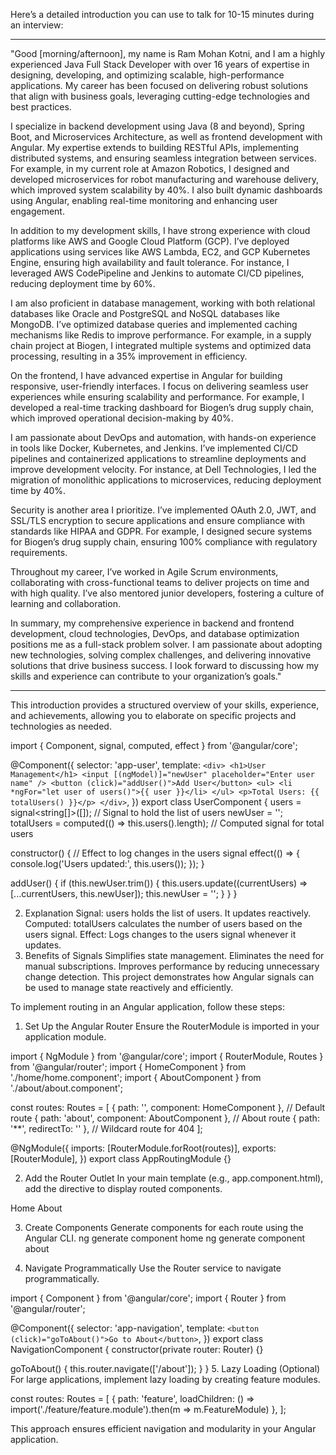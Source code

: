 Here’s a detailed introduction you can use to talk for 10-15 minutes during an interview:

<hr></hr> "Good [morning/afternoon], my name is Ram Mohan Kotni, and I am a highly experienced Java Full Stack Developer with over 16 years of expertise in designing, developing, and optimizing scalable, high-performance applications. My career has been focused on delivering robust solutions that align with business goals, leveraging cutting-edge technologies and best practices.

I specialize in backend development using Java (8 and beyond), Spring Boot, and Microservices Architecture, as well as frontend development with Angular. My expertise extends to building RESTful APIs, implementing distributed systems, and ensuring seamless integration between services. For example, in my current role at Amazon Robotics, I designed and developed microservices for robot manufacturing and warehouse delivery, which improved system scalability by 40%. I also built dynamic dashboards using Angular, enabling real-time monitoring and enhancing user engagement.

In addition to my development skills, I have strong experience with cloud platforms like AWS and Google Cloud Platform (GCP). I’ve deployed applications using services like AWS Lambda, EC2, and GCP Kubernetes Engine, ensuring high availability and fault tolerance. For instance, I leveraged AWS CodePipeline and Jenkins to automate CI/CD pipelines, reducing deployment time by 60%.

I am also proficient in database management, working with both relational databases like Oracle and PostgreSQL and NoSQL databases like MongoDB. I’ve optimized database queries and implemented caching mechanisms like Redis to improve performance. For example, in a supply chain project at Biogen, I integrated multiple systems and optimized data processing, resulting in a 35% improvement in efficiency.

On the frontend, I have advanced expertise in Angular for building responsive, user-friendly interfaces. I focus on delivering seamless user experiences while ensuring scalability and performance. For example, I developed a real-time tracking dashboard for Biogen’s drug supply chain, which improved operational decision-making by 40%.

I am passionate about DevOps and automation, with hands-on experience in tools like Docker, Kubernetes, and Jenkins. I’ve implemented CI/CD pipelines and containerized applications to streamline deployments and improve development velocity. For instance, at Dell Technologies, I led the migration of monolithic applications to microservices, reducing deployment time by 40%.

Security is another area I prioritize. I’ve implemented OAuth 2.0, JWT, and SSL/TLS encryption to secure applications and ensure compliance with standards like HIPAA and GDPR. For example, I designed secure systems for Biogen’s drug supply chain, ensuring 100% compliance with regulatory requirements.

Throughout my career, I’ve worked in Agile Scrum environments, collaborating with cross-functional teams to deliver projects on time and with high quality. I’ve also mentored junior developers, fostering a culture of learning and collaboration.

In summary, my comprehensive experience in backend and frontend development, cloud technologies, DevOps, and database optimization positions me as a full-stack problem solver. I am passionate about adopting new technologies, solving complex challenges, and delivering innovative solutions that drive business success. I look forward to discussing how my skills and experience can contribute to your organization’s goals."

<hr></hr> This introduction provides a structured overview of your skills, experience, and achievements, allowing you to elaborate on specific projects and technologies as needed.

import { Component, signal, computed, effect } from '@angular/core';

@Component({
  selector: 'app-user',
  template: `
    <div>
      <h1>User Management</h1>
      <input [(ngModel)]="newUser" placeholder="Enter user name" />
      <button (click)="addUser()">Add User</button>
      <ul>
        <li *ngFor="let user of users()">{{ user }}</li>
      </ul>
      <p>Total Users: {{ totalUsers() }}</p>
    </div>
  `,
})
export class UserComponent {
  users = signal<string[]>([]); // Signal to hold the list of users
  newUser = '';
  totalUsers = computed(() => this.users().length); // Computed signal for total users

  constructor() {
    // Effect to log changes in the users signal
    effect(() => {
      console.log('Users updated:', this.users());
    });
  }

  addUser() {
    if (this.newUser.trim()) {
      this.users.update((currentUsers) => [...currentUsers, this.newUser]);
      this.newUser = '';
    }
  }
}

2. Explanation
Signal: users holds the list of users. It updates reactively.
Computed: totalUsers calculates the number of users based on the users signal.
Effect: Logs changes to the users signal whenever it updates.
3. Benefits of Signals
Simplifies state management.
Eliminates the need for manual subscriptions.
Improves performance by reducing unnecessary change detection.
This project demonstrates how Angular signals can be used to manage state reactively and efficiently.

To implement routing in an Angular application, follow these steps:


1. Set Up the Angular Router
Ensure the RouterModule is imported in your application module.

import { NgModule } from '@angular/core';
import { RouterModule, Routes } from '@angular/router';
import { HomeComponent } from './home/home.component';
import { AboutComponent } from './about/about.component';

const routes: Routes = [
  { path: '', component: HomeComponent }, // Default route
  { path: 'about', component: AboutComponent }, // About route
  { path: '**', redirectTo: '' }, // Wildcard route for 404
];

@NgModule({
  imports: [RouterModule.forRoot(routes)],
  exports: [RouterModule],
})
export class AppRoutingModule {}

2. Add the Router Outlet
In your main template (e.g., app.component.html), add the <router-outlet> directive to display routed components.

<nav>
  <a routerLink="/">Home</a>
  <a routerLink="/about">About</a>
</nav>
<router-outlet></router-outlet>

3. Create Components
Generate components for each route using the Angular CLI.
ng generate component home
ng generate component about

4. Navigate Programmatically
Use the Router service to navigate programmatically.

import { Component } from '@angular/core';
import { Router } from '@angular/router';

@Component({
  selector: 'app-navigation',
  template: `<button (click)="goToAbout()">Go to About</button>`,
})
export class NavigationComponent {
  constructor(private router: Router) {}

  goToAbout() {
    this.router.navigate(['/about']);
  }
}
5. Lazy Loading (Optional)
For large applications, implement lazy loading by creating feature modules.

const routes: Routes = [
  { path: 'feature', loadChildren: () => import('./feature/feature.module').then(m => m.FeatureModule) },
];

This approach ensures efficient navigation and modularity in your Angular application.





